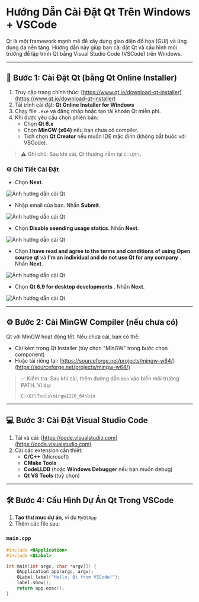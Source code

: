 # Hướng Dẫn Cài Đặt Qt Trên Windows + VSCode

Qt là một framework mạnh mẽ để xây dựng giao diện đồ họa (GUI) và ứng dụng đa nền tảng. Hướng dẫn này giúp bạn cài đặt Qt và cấu hình môi trường để lập trình Qt bằng Visual Studio Code (VSCode) trên Windows.

---

## 🔧 Bước 1: Cài Đặt Qt (bằng Qt Online Installer)

1. Truy cập trang chính thức: [https://www.qt.io/download-qt-installer](https://www.qt.io/download-qt-installer)
2. Tải trình cài đặt: **Qt Online Installer for Windows**
3. Chạy file `.exe` và đăng nhập hoặc tạo tài khoản Qt miễn phí.
4. Khi được yêu cầu chọn phiên bản:
   - Chọn **Qt 6.x**
   - Chọn **MinGW (x64)** nếu bạn chưa có compiler.
   - Tích chọn **Qt Creator** nếu muốn IDE mặc định (không bắt buộc với VSCode).

> ⚠️ Ghi chú: Sau khi cài, Qt thường nằm tại `C:\Qt\`.

### ⚙️ Chi Tiết Cài Đặt

- Chọn **Next**.

![Ảnh hướng dẫn cài Qt](../UI/image/1.png)

- Nhập email của bạn. Nhấn **Submit**.

![Ảnh hướng dẫn cài Qt](../UI/image/2.png)

- Chọn **Disable seending usage statics**. Nhấn **Next**.

![Ảnh hướng dẫn cài Qt](../UI/image/3.png)

- Chọn **I have read and agree to the terms and conditions of using Open source qt** và **I'm an individual and do not use Qt for any company** . Nhấn **Next**.

![Ảnh hướng dẫn cài Qt](../UI/image/4.png)

- Chọn **Qt 6.9 for desktop developments** . Nhấn **Next**.

![Ảnh hướng dẫn cài Qt](../UI/image/5.png)

---

## ⚙️ Bước 2: Cài MinGW Compiler (nếu chưa có)

Qt với MinGW hoạt động tốt. Nếu chưa cài, bạn có thể:

- Cài kèm trong Qt Installer (tùy chọn "MinGW" trong bước chọn component)
- Hoặc tải riêng tại: [https://sourceforge.net/projects/mingw-w64/](https://sourceforge.net/projects/mingw-w64/)

> ✅ Kiểm tra: Sau khi cài, thêm đường dẫn `bin` vào biến môi trường PATH. Ví dụ:
>
> ```
> C:\Qt\Tools\mingw1120_64\bin
> ```

---

## 💻 Bước 3: Cài Đặt Visual Studio Code

1. Tải và cài: [https://code.visualstudio.com](https://code.visualstudio.com)
2. Cài các extension cần thiết:
   - **C/C++** (Microsoft)
   - **CMake Tools**
   - **CodeLLDB** (hoặc **Windows Debugger** nếu bạn muốn debug)
   - **Qt VS Tools** (tuỳ chọn)

---

## 🛠️ Bước 4: Cấu Hình Dự Án Qt Trong VSCode

1. **Tạo thư mục dự án**, ví dụ `MyQtApp`
2. Thêm các file sau:

### `main.cpp`

```cpp
#include <QApplication>
#include <QLabel>

int main(int argc, char *argv[]) {
    QApplication app(argc, argv);
    QLabel label("Hello, Qt from VSCode!");
    label.show();
    return app.exec();
}
```
